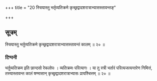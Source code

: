 +++
title = "20 स्त्रियास्तु भर्तृव्यतिक्रमे कृच्छ्रद्वादशरात्राभ्यासस्तावन्तङ्"

+++
## सूत्रम्
स्त्रियास्तु भर्तुव्यतिक्रमे कृच्छ्रद्वादशरात्राभ्यासस्तावन्तं कालम् ॥ २० ॥  
### टिप्पनी
भर्तुव्यतिक्रम इति छान्दसो रेफलोपः । व्यतिक्रमः परित्यागः । या तु स्त्री भर्तारं परित्यजत्यन्तरेण निमित्तं, तस्यास्तावन्त कालं षण्मासान् कृच्छ्रद्वादशरात्राभ्यासः प्रायश्चित्तम् ॥ २० ॥  
